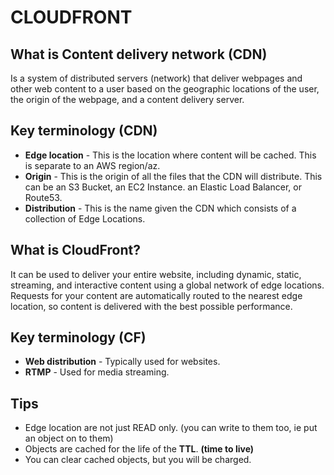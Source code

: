 # CLOUDFRONT
## What is Content delivery network (CDN)

Is a system of distributed servers (network) that deliver webpages and other web content to a user based on the geographic locations of the user, the origin of the webpage, and a content delivery server.

## Key terminology (CDN)

- **Edge location** - This is the location where content will be cached. This is separate to an AWS region/az.
- **Origin** - This is the origin of all the files that the CDN will distribute. This can be an S3 Bucket, an EC2 Instance. an Elastic Load Balancer, or Route53.
- **Distribution** - This is the name given the CDN which consists of a collection of Edge Locations.

## What is CloudFront?

It can be used to deliver your entire website, including dynamic, static, streaming, and interactive content using a global network of edge locations. Requests for your content are automatically routed to the nearest edge location, so content is delivered with the best possible performance.

## Key terminology (CF)

- **Web distribution** - Typically used for websites.
- **RTMP** - Used for media streaming.

## Tips

- Edge location are not just READ only. (you can write to them too, ie put an object on to them)
- Objects are cached for the life of the **TTL**. **(time to live)**
- You can clear cached objects, but you will be charged.